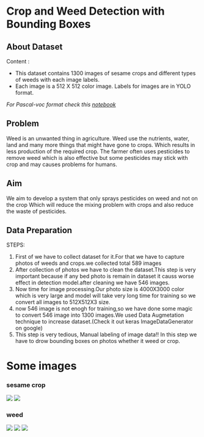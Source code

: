 # Crop and Weed Detection with Bounding Boxes 

## About Dataset
Content : 
- This dataset contains 1300 images of sesame crops and different types of weeds with each image labels.
- Each image is a 512 X 512 color image. Labels for images are in YOLO format.

*For Pascal-voc format check this [notebook](https://www.kaggle.com/code/ravirajsinh45/convert-yolo-labels-to-pascalvoc-format/notebook)*

## Problem
Weed is an unwanted thing in agriculture. Weed use the nutrients, water, land and many more things that might have gone to crops. Which results in less production of the required crop. The farmer often uses pesticides to remove weed which is also effective but some pesticides may stick with crop and may causes problems for humans.

## Aim
We aim to develop a system that only sprays pesticides on weed and not on the crop Which will reduce the mixing problem with crops and also reduce the waste of pesticides.

## Data Preparation

STEPS:

1. First of we have to collect dataset for it.For that we have to capture photos of weeds and crops.we collected total 589 images
2. After collection of photos we have to clean the dataset.This step is very important because if any bed photo is remain in dataset it causs worse effect in detection model.after cleaning we have 546 images.
3. Now time for image processing.Our photo size is 4000X3000 color which is very large and model will take very long time for training so we convert all images to 512X512X3 size.
4. now 546 image is not enogh for training,so we have done some magic to convert 546 image into 1300 images.We used Data Augmetation technique to increase dataset.(Check it out keras ImageDataGenerator on google)
5. This step is very tedious, Manual labeling of image data!! In this step we have to drow bounding boxes on photos whether it weed or crop.

# Some images
### sesame crop
![](https://www.googleapis.com/download/storage/v1/b/kaggle-user-content/o/inbox%2F3745280%2Fdd84e10cd56c74516656e1fee2742763%2Ftal_55.jpeg?generation=1589438968788391&alt=media)
![](https://www.googleapis.com/download/storage/v1/b/kaggle-user-content/o/inbox%2F3745280%2Fbf8669472ca779a36fbd992c6ee80b9b%2Ftal_44.jpeg?generation=1589438975110310&alt=media)

### weed
![](https://www.googleapis.com/download/storage/v1/b/kaggle-user-content/o/inbox%2F3745280%2F223e1ae1bc2b2d976ccf79685bb5ef24%2Fimage_359.jpeg?generation=1589439154681622&alt=media)
![](https://www.googleapis.com/download/storage/v1/b/kaggle-user-content/o/inbox%2F3745280%2Fec12dbafbf4b5b6e1b46cc1a47e95147%2Fimage_528.jpeg?generation=1589439166010189&alt=media)
![](https://www.googleapis.com/download/storage/v1/b/kaggle-user-content/o/inbox%2F3745280%2Fc4e147d01af2667a293c3ff1caac6a85%2Fimage_21.jpeg?generation=1589439187082625&alt=media)

